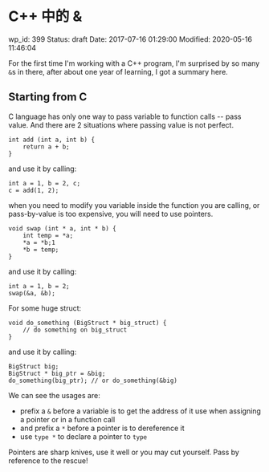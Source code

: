 # C++ 中的  &


wp_id: 399
Status: draft
Date: 2017-07-16 01:29:00
Modified: 2020-05-16 11:46:04


For the first time I'm working with a C++ program, I'm surprised by so many `&`s in there, after about one year of learning, I got a summary here.

Starting from C
------

C language has only one way to pass variable to function calls -- pass value. And there are 2 situations where passing value is not perfect.

    int add (int a, int b) {
        return a + b;
    }

and use it by calling:

    int a = 1, b = 2, c;
    c = add(1, 2);

when you need to modify you variable inside the function you are calling, or pass-by-value is too expensive, you will need to use pointers.

    void swap (int * a, int * b) {
        int temp = *a;
        *a = *b;1
        *b = temp;
    }

and use it by calling:

    int a = 1, b = 2;
    swap(&a, &b);


For some huge struct:

    void do_something (BigStruct * big_struct) {
        // do something on big_struct
    }

and use it by calling:

    BigStruct big;
    BigStruct * big_ptr = &big;
    do_something(big_ptr); // or do_something(&big)

We can see the usages are:

* prefix a `&` before a variable is to get the address of it
  use when assigning a pointer or in a function call
* and prefix a `*` before a pointer is to dereference it
* use `type *` to declare a pointer to `type`

Pointers are sharp knives, use it well or you may cut yourself. Pass by reference to the rescue!